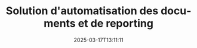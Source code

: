 ---
############################# Static ############################
layout: "family"
date:  2025-03-17T13:11:11
draft: false

product: "Assembly"
product_tag: "assembly"

lang: fr

############################# Head ############################
head_title: "APIs & Applications en ligne d'assemblage de documents pour .NET, Java, Node.js par GroupDocs"
head_description: "Obtenez une solution d'automatisation et de reporting de documents tout-en-un pour les applications .NET, Java et Node.js. Générez tous les documents courants à partir de modèles et de données personnalisées."

############################# Header ############################
title: "Solution d'automatisation des documents et de reporting"
description:  |
  Créez des rapports détaillés en utilisant des modèles et des sources de données avec nos applications et APIs multiplateformes.

  Générez des rapports dans des formats tels que Word, Excel, Présentations, et bien d'autres en utilisant des modèles avec un balisage flexible.

  Remplissez des graphiques, codes-barres, tableaux et autres éléments avec des données provenant de sources telles que JSON, XML, CSV, etc.

############################# Supported Platforms ###############################
supported_platforms:
  enable: true
  head_title: "Choisissez votre plateforme"
  title: "Indépendance de la plateforme"
  description: "GroupDocs.Assembly est compatible avec les systèmes d'exploitation et frameworks suivants :"
  details_link_title: "En savoir plus"

  items:
    # items loop
    - title: ".NET"
      description: GroupDocs.Assembly .NET 
      color: "blue"
      tag: "net"
      link: "/assembly/net/"
      features_link: "https://docs.groupdocs.com/assembly/net/system-requirements/"
      features:
          # features loop
          - rows: "3"
            content: |
                    .NET Framework 2.0 or higher <br> Mono Framework 1.2 or higher
      
          # features loop
          - rows: "4"
            content: |
                    Windows Desktop <br> Windows Server <br> Microsoft Azure <br> Linux
      
          # features loop
          - rows: "3"
            content: |
                    Microsoft Visual Studio <br> Xamarin.Android <br> MonoDevelop
      
          # features loop
          - rows: "1"
            content: |
                    50+ file formats
      

    # items loop
    - title: "Java"
      description: GroupDocs.Assembly Java
      color: "red"
      tag: "java"
      link: "/assembly/java/"
      features_link: "https://docs.groupdocs.com/assembly/java/system-requirements/"
      features:
          # features loop
          - rows: "3"
            content: |
                    Java 7 (1.7) or higher
      
          # features loop
          - rows: "4"
            content: |
                    Windows Desktop <br> Windows Server <br> Linux <br> Mac OS
      
          # features loop
          - rows: "3"
            content: |
                   NetBeans <br> IntelliJ IDEA <br> Eclipse 
      
          # features loop
          - rows: "1"
            content: |
                    50+ file formats

############################# Features ###############################
features:
  enable: true
  title: "Fonctionnalités clés de GroupDocs.Assembly"
  description: "Cette solution vous aide à créer des rapports dans des formats de documents populaires, remplis automatiquement avec vos données commerciales. Automatisez vos tâches de génération de documents."

  items:
    # items loop
    - icon: "additional"
      title: "Remplir des modèles avec des données"
      content: "Remplissez les rapports en utilisant des données provenant de sources prises en charge."

    # items loop
    - icon: "manipulate"
      title: "Balisage flexible"
      content: "Ajoutez des données aux documents de manière personnalisable."

    # items loop
    - icon: "structure"
      title: "Fonctionnalités documentaires natives"
      content: "Affichez des données à l'aide de tableaux, graphiques et codes-barres."

    # items loop
    - icon: "merge"
      title: "Tous les formats populaires"
      content: "Prend en charge tous les formats de documents couramment utilisés."

############################# Code samples ############################
code_samples:
  enable: true
  title: "Générez des rapports bien personnalisés"
  description: "Exemples de code GroupDocs.Assembly"
  items:
    # code sample loop
    - title: "Utilisation de codes-barres générés"
      content: |
       GroupDocs.Assembly permet le balisage de codes-barres dans les modèles de rapport. Lors de la création d'un rapport, un code-barres est généré en fonction du balisage et des données fournies. Spécifiez le chemin vers le modèle contenant le texte, les objets de données et le balisage. Indiquez également la source de données pour remplir le code-barres avec du contenu.
      samples:
        - language: "C#"
          color: "blue"
          content: |
            ```csharp {style=abap}   
            // Créer une instance de la classe DocumentAssembler
            DocumentAssembler assembler = new DocumentAssembler();

            //Spécifiez le chemin vers le modèle
            var tmp_path = "barcode_template.docx";

            //Spécifiez le chemin pour le document résultant
            var res_path = "result.docx";

            //Créer une instance de la source de données
            var data = new DataSourceInfo(DataLayer.GetCustomerData(), "customer");

            //Appelez AssembleDocument pour générer le rapport
            assembler.AssembleDocument(tmp_path, res_path, data);

            ```
        - language: "Java"
          color: "red"
          content: |
            ```java {style=abap}   
            // Créer une instance de la classe DocumentAssembler
            DocumentAssembler assembler = new DocumentAssembler();
            
            //Spécifiez le chemin vers le modèle
            String tmp_path = "barcode_template.docx";

            //Spécifiez le chemin pour le document résultant
            String res_path = "result.docx";

            //Créer une instance de la source de données
            DataSourceInfo data = new DataSourceInfo(new DataStorage(), null);

            // Appelez AssembleDocument pour générer le rapport
            assembler.assembleDocument(tmp_path, res_path, data);

            ```

############################# Supported Formats ###############################
formats:
  enable: true
  title: "Prise en charge de plus de 50 formats de fichiers"
  description: "GroupDocs.Assembly fonctionne avec presque tous les formats de fichiers populaires"

############################# Metrics ###############################
metrics:
  enable: true
  title: "Nos statistiques produit"
  description: "Explorez les métriques du produit pour obtenir des informations sur nos progrès, notre impact et notre croissance."

  items:
    # items loop
    - number: "50+"
      title: "Formats pris en charge"
      content: "Nous prenons en charge plus de 50 des formats de documents les plus utilisés."

    # items loop
    - number: "650k"
      title: "Téléchargements NuGet"
      content: "GroupDocs.Assembly pour .NET est une bibliothèque populaire avec plus de 650 000 téléchargements sur NuGet."

    # items loop
    - number: "18k"
      title: "Téléchargements Maven"
      content: "Les développeurs Java ont téléchargé GroupDocs.Assembly sur Maven plus de 18 000 fois."

    # items loop
    - number: "150+"
      title: "Clients satisfaits"
      content: "Nos produits sont de confiance pour les développeurs individuels et les grandes entreprises à travers le monde pour créer des solutions innovantes."


############################# Customers ###############################
customers:
  enable: true
  title: "Nos clients satisfaits"
  description: "Les bibliothèques GroupDocs sont utilisées par certaines des marques les plus renommées et respectées au monde."

  items:
    # items loop
    - title: "BenQ Corporation"
      logo: "benq"
      
    # items loop
    - title: "Nasdaq Stock Market"
      logo: "nasdaq"
      
    # items loop
    - title: "AT&T Inc."
      logo: "att"
      
    # items loop
    - title: "Customer logo AstraZeneca"
      logo: "astrazeneca"
      
    # items loop
    - title: "Central Bank of Argentina"
      logo: "argentinacentralbank"
      
    # items loop
    - title: "Roche Holding AG"
      logo: "roche"
      
    # items loop
    - title: "Capita"
      logo: "capita"
      
    # items loop
    - title: "Axa S.A."
      logo: "axa"
      
    # items loop
    - title: "Instructure Inc."
      logo: "instructure"
      
    # items loop
    - title: "Wipro"
      logo: "wipro"


############################# Actions ###############################
actions:
  enable: true
  title: "Prêt à commencer ?"
  description: "Testez les fonctionnalités de GroupDocs.Assembly gratuitement sur votre plateforme."

  items:
    # items loop
    - title: ".NET"
      color: "blue"
      link: "/assembly/net/"

    # items loop
    - title: "Java"
      color: "red"
      link: "/assembly/java/"

############################# FAQ ###############################
faq:
  enable: true
  title: "Questions Fréquemment Posées"
  description: "Parcourez nos questions fréquemment posées."

  items:
    # items loop
    - question: "Est-ce que GroupDocs.Assembly nécessite des bibliothèques externes pour la composition de documents ?"
      answer: "Non, GroupDocs.Assembly fonctionne de manière indépendante et ne nécessite pas de bibliothèques tierces comme Adobe Acrobat ou Microsoft Office."

    # items loop
    - question: "Puis-je tester les fonctionnalités de GroupDocs.Assembly avant d'acheter ?"
      answer: "Oui, vous pouvez ! GroupDocs.Assembly propose un essai gratuit. Installez-le et explorez ses fonctionnalités. La version d'essai ajoute des 'badges d'essai' à vos documents et ne traite que les 3 premières pages. Pour une expérience complète, obtenez une licence temporaire gratuite de 30 jours pour accéder à toutes les fonctionnalités. Plus de détails sont disponibles dans [licence temporaire](https://purchase.groupdocs.com/temporary-license/)."

    # items loop
    - question: "Quels types de licences sont disponibles ?"
      answer: "Vous recherchez une licence GroupDocs.Assembly ? Nous proposons une variété d'options pour répondre à vos besoins. Choisissez en fonction de la taille de votre équipe, de l'emplacement de déploiement (bureau unique ou à distance), et si vous devez partager le SDK/API avec des clients pour distribution. Alternativement, choisissez une licence d'utilisation mensuelle avec des plans à la mesure—payez uniquement pour ce que vous utilisez. Trouvez la meilleure option pour vous sous [tarification](https://purchase.groupdocs.com/pricing/assembly/net/)."

############################# Cloud Links ###############################
cloud_links:
  enable: true
  title: "APIs à faible code de GroupDocs.Assembly"
  description: "Générez des documents en utilisant votre application via notre API REST basée sur le cloud."
  
  items:
    # items loop
    - title: "GroupDocs.Assembly Cloud for cURL"
      content: "Utilisez l'API REST cURL pour ajouter des données à Word, Excel, PowerPoint, et de nombreux autres modèles."
      icon: "groupdocs_assembly-for-curl"
      link: "https://products.groupdocs.cloud/assembly/curl"

    # items loop
    - title: "GroupDocs.Assembly Cloud for .NET"
      content: "Améliorez vos applications .NET en générant des rapports via le Cloud SDK. Affichez les données commerciales dans votre format personnalisé."
      icon: "groupdocs_assembly-for-net"
      link: "https://products.groupdocs.cloud/assembly/net"

    # items loop
    - title: "GroupDocs.Assembly Cloud for Java"
      content: "GroupDocs.Assembly SDK offre différentes options pour les applications Java afin de générer divers types de documents."
      icon: "groupdocs_assembly-for-java"
      link: "https://products.groupdocs.cloud/assembly/java"

############################# App links ###############################
app_links:
  enable: true
  title: "Applications Web GroupDocs.Assembly"
  description: "GroupDocs.Assembly propose une application web gratuite pour générer des documents. Vous pouvez traiter plus de 50 formats de fichiers populaires directement dans votre navigateur, GRATUITEMENT."

  items:
    # items loop
    - title: "GroupDocs.Assembly Total"
      content: "Générez des rapports dans Excel, Word, PowerPoint et de nombreux autres types de fichiers directement depuis votre navigateur web."
      icon: "groupdocs_watermark-app"
      link: "https://products.groupdocs.app/assembly/total"

    # items loop
    - title: "GroupDocs.Assembly Word"
      content: "Créez des documents Microsoft Word à partir de modèles et de sources de données."
      icon: "groupdocs_words-app"
      link: "https://products.groupdocs.app/assembly/docx"

    # items loop
    - title: "GroupDocs.Assembly Excel"
      content: "Téléchargez un modèle et une source de données pour générer des rapports Excel gratuitement."
      icon: "groupdocs_pdf-app"
      link: "https://products.groupdocs.app/assembly/xlsx"


      


---